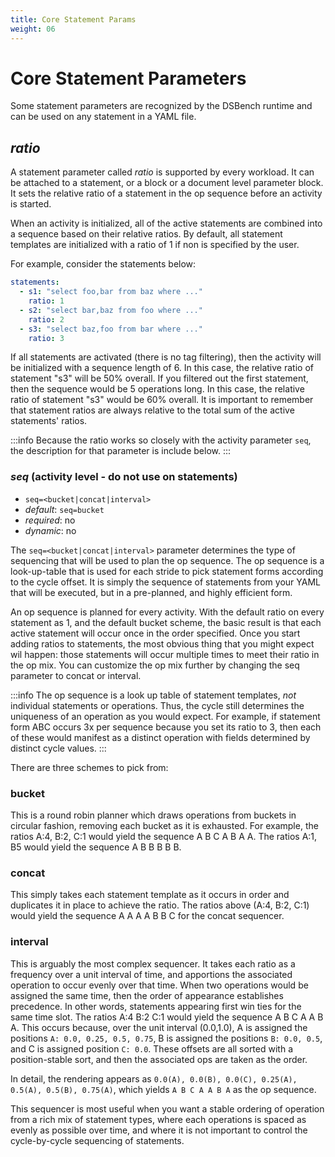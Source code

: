 ```yaml
---
title: Core Statement Params
weight: 06
---
```


# Core Statement Parameters

Some statement parameters are recognized by the DSBench runtime and can be used on any statement in a YAML file.

## *ratio*

A statement parameter called _ratio_ is supported by every workload. It can be attached to a statement, or a block or a document level parameter block. It sets the relative ratio of a statement in the op sequence before an activity is started.

When an activity is initialized, all of the active statements are combined into a sequence based on their relative ratios. By default, all statement templates are initialized with a ratio of 1 if non is specified by the user.

For example, consider the statements below:

```yaml
statements:
  - s1: "select foo,bar from baz where ..."
    ratio: 1
  - s2: "select bar,baz from foo where ..."
    ratio: 2
  - s3: "select baz,foo from bar where ..."
    ratio: 3
```

If all statements are activated (there is no tag filtering), then the activity will be initialized with a sequence length of 6. In this case, the relative ratio of statement "s3" will be 50% overall. If you filtered out the first statement, then the sequence would be 5 operations long. In this case, the relative ratio of statement "s3" would be 60% overall. It is important to remember that statement ratios are always relative to the total sum of the active statements' ratios.

:::info
Because the ratio works so closely with the activity parameter `seq`, the description for that parameter is include below.
:::

### *seq* (activity level - do not use on statements)

- `seq=<bucket|concat|interval>`
- _default_: `seq=bucket`
- _required_: no
- _dynamic_: no

The `seq=<bucket|concat|interval>` parameter determines the type of sequencing that will be used to plan the op sequence. The op sequence is a look-up-table that is used for each stride to pick statement forms according to the cycle offset. It is simply the sequence of statements from your YAML that will be executed, but in a pre-planned, and highly efficient form.

An op sequence is planned for every activity. With the default ratio on every statement as 1, and the default bucket scheme, the basic result is that each active statement will occur once in the order specified. Once you start adding ratios to statements, the most obvious thing that you might expect wil happen: those statements will occur multiple times to meet their ratio in the op mix. You can customize the op mix further by changing the seq parameter to concat or interval.

:::info
The op sequence is a look up table of statement templates, *not* individual statements or operations. Thus, the cycle still determines the uniqueness of an operation as you would expect. For example, if statement form ABC occurs 3x per sequence because you set its ratio to 3, then each of these would manifest as a distinct operation with fields determined by distinct cycle values.
:::

There are three schemes to pick from:

### bucket

This is a round robin planner which draws operations from buckets in circular fashion, removing each bucket as it is exhausted. For example, the ratios A:4, B:2, C:1 would yield the sequence A B C A B A A. The ratios A:1, B5 would yield the sequence A B B B B B.

### concat

This simply takes each statement template as it occurs in order and duplicates it in place to achieve the ratio. The ratios above (A:4, B:2, C:1) would yield the sequence A A A A B B C for the concat sequencer.

### interval

This is arguably the most complex sequencer. It takes each ratio as a frequency over a unit interval of time, and apportions the associated operation to occur evenly over that time. When two operations would be assigned the same time, then the order of appearance establishes precedence. In other words, statements appearing first win ties for the same time slot. The ratios A:4 B:2 C:1 would yield the sequence A B C A A B A. This occurs because, over the unit interval (0.0,1.0), A is assigned the positions `A: 0.0, 0.25, 0.5, 0.75`, B is assigned the positions `B: 0.0, 0.5`, and C is assigned position `C: 0.0`. These offsets are all sorted with a position-stable sort, and then the associated ops are taken as the order.

In detail, the rendering appears as `0.0(A), 0.0(B), 0.0(C), 0.25(A), 0.5(A), 0.5(B), 0.75(A)`, which yields `A B C A A B A` as the op sequence.

This sequencer is most useful when you want a stable ordering of operation from a rich mix of statement types, where each operations is spaced as evenly as possible over time, and where it is not important to control the cycle-by-cycle sequencing of statements.


